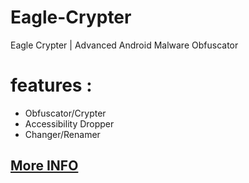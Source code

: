 # Eagle-Crypter
Eagle Crypter | Advanced Android Malware Obfuscator

# features :

- Obfuscator/Crypter
- Accessibility Dropper
- Changer/Renamer

## [More INFO](https://ledear-dev.com/Eagle-Crypter/index.html)

